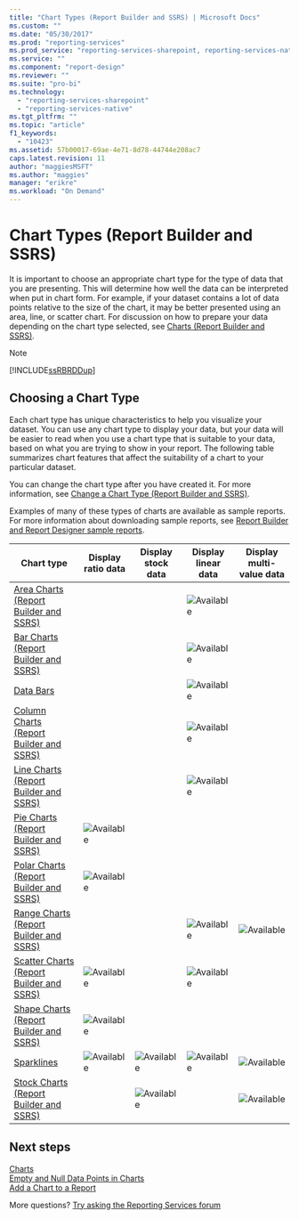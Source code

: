 ```yaml
---
title: "Chart Types (Report Builder and SSRS) | Microsoft Docs"
ms.custom: ""
ms.date: "05/30/2017"
ms.prod: "reporting-services"
ms.prod_service: "reporting-services-sharepoint, reporting-services-native"
ms.service: ""
ms.component: "report-design"
ms.reviewer: ""
ms.suite: "pro-bi"
ms.technology: 
  - "reporting-services-sharepoint"
  - "reporting-services-native"
ms.tgt_pltfrm: ""
ms.topic: "article"
f1_keywords: 
  - "10423"
ms.assetid: 57b00017-69ae-4e71-8d78-44744e208ac7
caps.latest.revision: 11
author: "maggiesMSFT"
ms.author: "maggies"
manager: "erikre"
ms.workload: "On Demand"
---
```


# Chart Types (Report Builder and SSRS)

It is important to choose an appropriate chart type for the type of data that you are presenting. This will determine how well the data can be interpreted when put in chart form. For example, if your dataset contains a lot of data points relative to the size of the chart, it may be better presented using an area, line, or scatter chart. For discussion on how to prepare your data depending on the chart type selected, see [Charts &#40;Report Builder and SSRS&#41;](../../reporting-services/report-design/charts-report-builder-and-ssrs.md).  
  
> [!NOTE]  
>  [!INCLUDE[ssRBRDDup](../../includes/ssrbrddup-md.md)]  
  
## Choosing a Chart Type  
 Each chart type has unique characteristics to help you visualize your dataset. You can use any chart type to display your data, but your data will be easier to read when you use a chart type that is suitable to your data, based on what you are trying to show in your report. The following table summarizes chart features that affect the suitability of a chart to your particular dataset.  
  
 You can change the chart type after you have created it. For more information, see [Change a Chart Type &#40;Report Builder and SSRS&#41;](../../reporting-services/report-design/change-a-chart-type-report-builder-and-ssrs.md).  
  
 Examples of many of these types of charts are available as sample reports. For more information about downloading sample reports, see [Report Builder and Report Designer sample reports](http://go.microsoft.com/fwlink/?LinkId=198283).  
  
|Chart type|Display ratio data|Display stock data|Display linear data|Display multi-value data|  
|----------------|------------------------|------------------------|-------------------------|-------------------------------|  
|[Area Charts &#40;Report Builder and SSRS&#41;](../../reporting-services/report-design/area-charts-report-builder-and-ssrs.md)|||![Available](../../reporting-services/report-data/media/greencheck.gif "Available")||  
|[Bar Charts &#40;Report Builder and SSRS&#41;](../../reporting-services/report-design/bar-charts-report-builder-and-ssrs.md)|||![Available](../../reporting-services/report-data/media/greencheck.gif "Available")||  
|[Data Bars](../../reporting-services/report-design/sparklines-and-data-bars-report-builder-and-ssrs.md)|||![Available](../../reporting-services/report-data/media/greencheck.gif "Available")||  
|[Column Charts &#40;Report Builder and SSRS&#41;](../../reporting-services/report-design/column-charts-report-builder-and-ssrs.md)|||![Available](../../reporting-services/report-data/media/greencheck.gif "Available")||  
|[Line Charts &#40;Report Builder and SSRS&#41;](../../reporting-services/report-design/line-charts-report-builder-and-ssrs.md)|||![Available](../../reporting-services/report-data/media/greencheck.gif "Available")||  
|[Pie Charts &#40;Report Builder and SSRS&#41;](../../reporting-services/report-design/pie-charts-report-builder-and-ssrs.md)|![Available](../../reporting-services/report-data/media/greencheck.gif "Available")||||  
|[Polar Charts &#40;Report Builder and SSRS&#41;](../../reporting-services/report-design/polar-charts-report-builder-and-ssrs.md)|![Available](../../reporting-services/report-data/media/greencheck.gif "Available")||||  
|[Range Charts &#40;Report Builder and SSRS&#41;](../../reporting-services/report-design/range-charts-report-builder-and-ssrs.md)|||![Available](../../reporting-services/report-data/media/greencheck.gif "Available")|![Available](../../reporting-services/report-data/media/greencheck.gif "Available")|  
|[Scatter Charts &#40;Report Builder and SSRS&#41;](../../reporting-services/report-design/scatter-charts-report-builder-and-ssrs.md)|![Available](../../reporting-services/report-data/media/greencheck.gif "Available")||![Available](../../reporting-services/report-data/media/greencheck.gif "Available")||  
|[Shape Charts &#40;Report Builder and SSRS&#41;](../../reporting-services/report-design/shape-charts-report-builder-and-ssrs.md)|![Available](../../reporting-services/report-data/media/greencheck.gif "Available")||||  
|[Sparklines](../../reporting-services/report-design/sparklines-and-data-bars-report-builder-and-ssrs.md)|![Available](../../reporting-services/report-data/media/greencheck.gif "Available")|![Available](../../reporting-services/report-data/media/greencheck.gif "Available")|![Available](../../reporting-services/report-data/media/greencheck.gif "Available")|![Available](../../reporting-services/report-data/media/greencheck.gif "Available")|  
|[Stock Charts &#40;Report Builder and SSRS&#41;](../../reporting-services/report-design/stock-charts-report-builder-and-ssrs.md)||![Available](../../reporting-services/report-data/media/greencheck.gif "Available")||![Available](../../reporting-services/report-data/media/greencheck.gif "Available")|  

## Next steps

[Charts](../../reporting-services/report-design/charts-report-builder-and-ssrs.md)   
[Empty and Null Data Points in Charts](../../reporting-services/report-design/empty-and-null-data-points-in-charts-report-builder-and-ssrs.md)   
[Add a Chart to a Report](../../reporting-services/report-design/add-a-chart-to-a-report-report-builder-and-ssrs.md)  

More questions? [Try asking the Reporting Services forum](http://go.microsoft.com/fwlink/?LinkId=620231)
